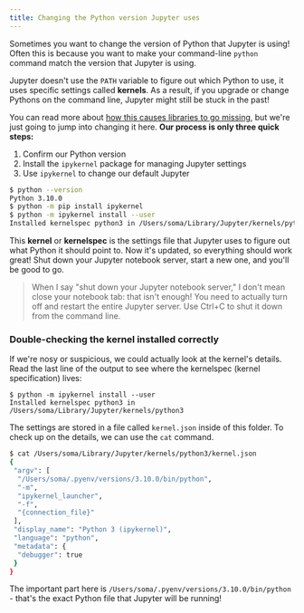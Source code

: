 ```yaml
---
title: Changing the Python version Jupyter uses
---
```


Sometimes you want to change the version of Python that Jupyter is using! Often this is because you want to make your command-line `python` command match the version that Jupyter is using.

Jupyter doesn't use the `PATH` variable to figure out which Python to use, it uses specific settings called **kernels**. As a result, if you upgrade or change Pythons on the command line, Jupyter might still be stuck in the past!

You can read more about [how this causes libraries to go missing](../jupyer-module-not-found), but we're just going to jump into changing it here. **Our process is only three quick steps:**

1. Confirm our Python version
2. Install the `ipykernel` package for managing Jupyter settings
3. Use `ipykernel` to change our default Jupyter

```bash
$ python --version
Python 3.10.0
$ python -m pip install ipykernel
$ python -m ipykernel install --user
Installed kernelspec python3 in /Users/soma/Library/Jupyter/kernels/python3
```

This **kernel** or **kernelspec** is the settings file that Jupyter uses to figure out what Python it should point to. Now it's updated, so everything should work great! Shut down your Jupyter notebook server, start a new one, and you'll be good to go.

> When I say "shut down your Jupyter notebook server," I don't mean close your notebook tab: that isn't enough! You need to actually turn off and restart the entire Jupyter server. Use Ctrl+C to shut it down from the command line.

### Double-checking the kernel installed correctly

If we're nosy or suspicious, we could actually look at the kernel's details. Read the last line of the output to see where the kernelspec (kernel specification) lives:

```
$ python -m ipykernel install --user
Installed kernelspec python3 in /Users/soma/Library/Jupyter/kernels/python3
```

The settings are stored in a file called `kernel.json` inside of this folder. To check up on the details, we can use the `cat` command.

```bash
$ cat /Users/soma/Library/Jupyter/kernels/python3/kernel.json 
{
 "argv": [
  "/Users/soma/.pyenv/versions/3.10.0/bin/python",
  "-m",
  "ipykernel_launcher",
  "-f",
  "{connection_file}"
 ],
 "display_name": "Python 3 (ipykernel)",
 "language": "python",
 "metadata": {
  "debugger": true
 }
}
```

The important part here is `/Users/soma/.pyenv/versions/3.10.0/bin/python` - that's the exact Python file that Jupyter will be running!